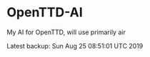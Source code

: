 # OpenTTD-AI
My AI for OpenTTD, will use primarily air

Latest backup: Sun Aug 25 08:51:01 UTC 2019
